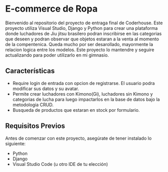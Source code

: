 # E-commerce de Ropa

Bienvenido al repositorio del proyecto de entraga final de Coderhouse. Este proyecto utiliza Visual Studio, Django y Python para crear una plataforma donde luchadores de Jiu jitsu brasilero podran inscribirse en las categorias que deseen y podran observar que objetos estaran a la venta al momento de la compentenica. Queda mucho por ser desarollado, mayormente la relacion logica entre los modelos. Este proyecto lo mantendre y seguire actualizando para poder utilizarlo en mi gimnasio.

## Características

- Require login de entrada con opcion de registrarse. El usuario podra modificar sus datos y su avatar.
- Permite crear luchadores con Kimono(Gi), luchadores sin Kimono y categorias de lucha para luego impactarlos en la base de datos bajo la metodologia CRUD.
- Busqueda de productos que estaran en stock por formulario.

## Requisitos Previos

Antes de comenzar con este proyecto, asegúrate de tener instalado lo siguiente:

- Python
- Django
- Visual Studio Code (u otro IDE de tu elección)



